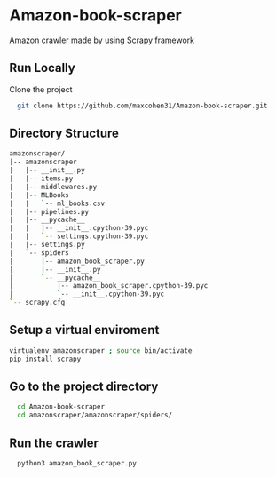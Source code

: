 # Amazon-book-scraper
Amazon crawler made by using Scrapy framework

## Run Locally
Clone the project

```bash
  git clone https://github.com/maxcohen31/Amazon-book-scraper.git
```
## Directory Structure
```bash
amazonscraper/
|-- amazonscraper
|   |-- __init__.py
|   |-- items.py
|   |-- middlewares.py
|   |-- MLBooks
|   |   `-- ml_books.csv
|   |-- pipelines.py
|   |-- __pycache__
|   |   |-- __init__.cpython-39.pyc
|   |   `-- settings.cpython-39.pyc
|   |-- settings.py
|   `-- spiders
|       |-- amazon_book_scraper.py
|       |-- __init__.py
|       `-- __pycache__
|           |-- amazon_book_scraper.cpython-39.pyc
|           `-- __init__.cpython-39.pyc
`-- scrapy.cfg
```
## Setup a virtual enviroment
```bash
virtualenv amazonscraper ; source bin/activate
pip install scrapy
```

## Go to the project directory

```bash
  cd Amazon-book-scraper
  cd amazonscraper/amazonscraper/spiders/
```

## Run the crawler
```bash
  python3 amazon_book_scraper.py
```
  
